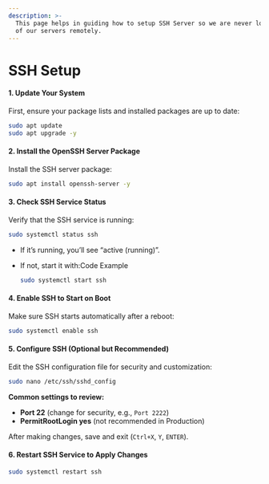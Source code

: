```yaml
---
description: >-
  This page helps in guiding how to setup SSH Server so we are never locked out
  of our servers remotely.
---
```


# SSH Setup

#### 1. **Update Your System**

First, ensure your package lists and installed packages are up to date:

```bash
sudo apt update
sudo apt upgrade -y
```

#### 2. **Install the OpenSSH Server Package**

Install the SSH server package:

```bash
sudo apt install openssh-server -y
```

#### 3. **Check SSH Service Status**

Verify that the SSH service is running:

```bash
sudo systemctl status ssh
```

* If it’s running, you’ll see “active (running)”.
*   If not, start it with:Code Example

    ```bash
    sudo systemctl start ssh
    ```

#### 4. **Enable SSH to Start on Boot**

Make sure SSH starts automatically after a reboot:

```bash
sudo systemctl enable ssh
```

#### 5. **Configure SSH (Optional but Recommended)**

Edit the SSH configuration file for security and customization:

```bash
sudo nano /etc/ssh/sshd_config
```

**Common settings to review:**

* **Port 22** (change for security, e.g., `Port 2222`)
* **PermitRootLogin yes** (not recommended in Production)

After making changes, save and exit (`Ctrl+X`, `Y`, `ENTER`).

#### 6. **Restart SSH Service to Apply Changes**

```bash
sudo systemctl restart ssh
```
